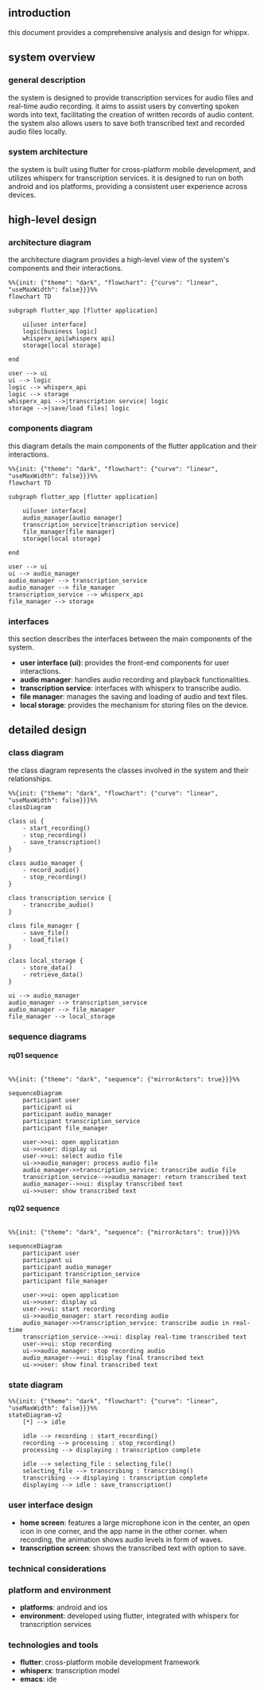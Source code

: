 
## introduction
this document provides a comprehensive analysis and design for whippx.

## system overview

### general description
the system is designed to provide transcription services for audio files and real-time audio recording. it aims to assist users by converting spoken words into text, facilitating the creation of written records of audio content. the system also allows users to save both transcribed text and recorded audio files locally.

### system architecture
the system is built using flutter for cross-platform mobile development, and utilizes whisperx for transcription services. it is designed to run on both android and ios platforms, providing a consistent user experience across devices.

## high-level design

### architecture diagram
the architecture diagram provides a high-level view of the system's components and their interactions.

```mermaid
%%{init: {"theme": "dark", "flowchart": {"curve": "linear", "useMaxWidth": false}}}%%
flowchart TD

subgraph flutter_app [flutter application]

    ui[user interface]
    logic[business logic]
    whisperx_api[whisperx api]
    storage[local storage]

end

user --> ui
ui --> logic
logic --> whisperx_api
logic --> storage
whisperx_api -->|transcription service| logic
storage -->|save/load files| logic
```

### components diagram
this diagram details the main components of the flutter application and their interactions.

```mermaid
%%{init: {"theme": "dark", "flowchart": {"curve": "linear", "useMaxWidth": false}}}%%
flowchart TD

subgraph flutter_app [flutter application]

    ui[user interface]
    audio_manager[audio manager]
    transcription_service[transcription service]
    file_manager[file manager]
    storage[local storage]

end

user --> ui
ui --> audio_manager
audio_manager --> transcription_service
audio_manager --> file_manager
transcription_service --> whisperx_api
file_manager --> storage
```

### interfaces
this section describes the interfaces between the main components of the system.

- **user interface (ui)**: provides the front-end components for user interactions.
- **audio manager**: handles audio recording and playback functionalities.
- **transcription service**: interfaces with whisperx to transcribe audio.
- **file manager**: manages the saving and loading of audio and text files.
- **local storage**: provides the mechanism for storing files on the device.

## detailed design

### class diagram
the class diagram represents the classes involved in the system and their relationships.

```mermaid
%%{init: {"theme": "dark", "flowchart": {"curve": "linear", "useMaxWidth": false}}}%%
classDiagram

class ui {
    - start_recording()
    - stop_recording()
    - save_transcription()
}

class audio_manager {
    - record_audio()
    - stop_recording()
}

class transcription_service {
    - transcribe_audio()
}

class file_manager {
    - save_file()
    - load_file()
}

class local_storage {
    - store_data()
    - retrieve_data()
}

ui --> audio_manager
audio_manager --> transcription_service
audio_manager --> file_manager
file_manager --> local_storage
```

### sequence diagrams

#### rq01 sequence

```mermaid

%%{init: {"theme": "dark", "sequence": {"mirrorActors": true}}}%%

sequenceDiagram
    participant user
    participant ui
    participant audio_manager
    participant transcription_service
    participant file_manager

    user->>ui: open application
    ui->>user: display ui
    user->>ui: select audio file
    ui->>audio_manager: process audio file
    audio_manager->>transcription_service: transcribe audio file
    transcription_service-->>audio_manager: return transcribed text
    audio_manager-->>ui: display transcribed text
    ui->>user: show transcribed text

```

#### rq02 sequence

```mermaid

%%{init: {"theme": "dark", "sequence": {"mirrorActors": true}}}%%

sequenceDiagram
    participant user
    participant ui
    participant audio_manager
    participant transcription_service
    participant file_manager

    user->>ui: open application
    ui->>user: display ui
    user->>ui: start recording
    ui->>audio_manager: start recording audio
    audio_manager->>transcription_service: transcribe audio in real-time
    transcription_service-->>ui: display real-time transcribed text
    user->>ui: stop recording
    ui->>audio_manager: stop recording audio
    audio_manager-->>ui: display final transcribed text
    ui->>user: show final transcribed text

```
### state diagram

```mermaid
%%{init: {"theme": "dark", "flowchart": {"curve": "linear", "useMaxWidth": false}}}%%
stateDiagram-v2
    [*] --> idle
    
    idle --> recording : start_recording()
    recording --> processing : stop_recording()
    processing --> displaying : transcription complete
    
	idle --> selecting_file : selecting_file()
    selecting_file --> transcribing : transcribing()
    transcribing --> displaying : transcription complete
    displaying --> idle : save_transcription()

```

### user interface design

- **home screen**: features a large microphone icon in the center, an open icon in one corner, and the app name in the other corner. when recording, the animation shows audio levels in form of waves.
- **transcription screen**: shows the transcribed text with option to save.

### technical considerations

### platform and environment
- **platforms**: android and ios
- **environment**: developed using flutter, integrated with whisperx for transcription services

### technologies and tools
- **flutter**: cross-platform mobile development framework
- **whisperx**: transcription model
- **emacs**: ide
